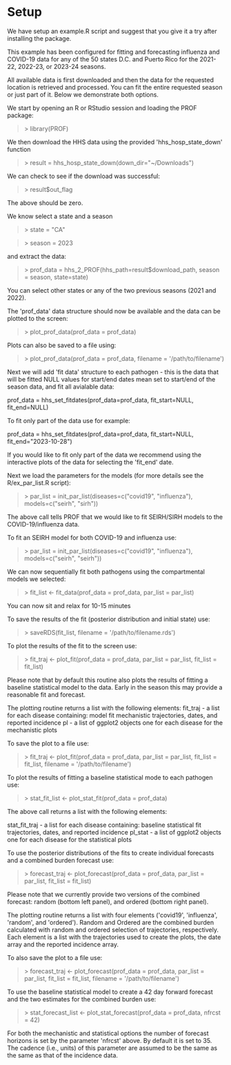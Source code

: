 # Setup

We have setup an example.R script and suggest that you give it a try after installing the package.

This example has been configured for fitting and forecasting influenza and COVID-19 data for any of the 50 states D.C. and Puerto Rico for the 2021-22, 2022-23, or 2023-24 seasons.

All available data is first downloaded and then the data for the requested location is retrieved and processed. You can fit the entire requested season or just part of it.  Below we demonstrate both options.  



We start by opening an R or RStudio session and loading the PROF package:

>\> library(PROF)

We then download the HHS data using the provided 'hhs_hosp_state_down' function

>\> result = hhs_hosp_state_down(down_dir="~/Downloads")

We can check to see if the download was successful:

>\> result$out_flag 

The above should be zero.

We know select a state and a season

>\> state = "CA"

>\> season = 2023

and extract the data:

>\> prof_data = hhs_2_PROF(hhs_path=result$download_path, season = season, state=state)

You can select other states or any of the two previous seasons (2021 and 2022).

The 'prof_data' data structure should now be available and the data can be plotted to the screen:

>\> plot_prof_data(prof_data = prof_data)

Plots can also be saved to a file using:

>\> plot_prof_data(prof_data = prof_data, filename = '/path/to/filename')

Next we will add 'fit data' structure to each pathogen - this is the data that will be fitted
NULL values for start/end dates mean set to start/end of the season data, and fit all avialable data:

prof_data = hhs_set_fitdates(prof_data=prof_data, fit_start=NULL, fit_end=NULL)

To fit only part of the data use for example:

prof_data = hhs_set_fitdates(prof_data=prof_data, fit_start=NULL, fit_end="2023-10-28")

If you would like to fit only part of the data we recommend using the interactive plots of the data for selecting  the 'fit_end' date.

Next we load the parameters for the models (for more details see the R/ex_par_list.R script):

>\> par_list = init_par_list(diseases=c("covid19", "influenza"), models=c("seirh", "sirh"))

The above call tells PROF that we would like to fit SEIRH/SIRH models to the COVID-19/influenza data. 

To fit an SEIRH model for both COVID-19 and influenza use:

>\> par_list = init_par_list(diseases=c("covid19", "influenza"), models=c("seirh", "seirh"))

We can now sequentially fit both pathogens using the compartmental models we selected:

>\> fit_list <- fit_data(prof_data = prof_data, par_list = par_list)

You can now sit and relax for 10-15 minutes

To save the results of the fit (posterior distribution and initial state) use:

>\> saveRDS(fit_list, filename = '/path/to/filename.rds')

To plot the results of the fit to the screen use:

>\> fit_traj <- plot_fit(prof_data = prof_data, par_list = par_list, fit_list = fit_list)

Please note that by default this routine also plots the results of fitting a baseline statistical model to the data.  Early in the season this may provide a reasonable fit and
forecast.

The plotting routine returns a list with the following elements:
 fit_traj - a list for each disease containing: model fit mechanistic trajectories, dates, and reported incidence
pl - a list of ggplot2 objects one for each disease for the mechanistic plots


To save the plot to a file use:

>\> fit_traj <- plot_fit(prof_data = prof_data, par_list = par_list, fit_list = fit_list, filename = '/path/to/filename')


To plot the results of fitting a baseline statistical mode to each pathogen use:
>\> stat_fit_list <- plot_stat_fit(prof_data = prof_data)

The above call returns a list with the following elements:

stat_fit_traj - a list for each disease containing: baseline statistical fit trajectories, dates, and reported incidence
pl_stat - a list of ggplot2 objects one for each disease for the statistical plots

To use the posterior distributions of the fits to create individual forecasts and  a combined burden forecast use:

>\> forecast_traj <- plot_forecast(prof_data = prof_data, par_list = par_list, fit_list = fit_list)

Please note that we currently provide two versions of the combined forecast: random (bottom left panel), and ordered (bottom right panel).

The plotting routine returns a list with four elements ('covid19', 'influenza', 'random', and 'ordered'). Random and Ordered are the combined burden calculated with random and ordered selection of trajectories, respectively. Each element is a list with the trajectories used to create the plots, the date array and the reported incidence array.

To also save the plot to a file use:

>\> forecast_traj <- plot_forecast(prof_data = prof_data, par_list = par_list, fit_list = fit_list, filename = '/path/to/filename')

To use the baseline statistical model to create a 42 day forward forecast and the two estimates for the combined burden use:
>\> stat_forecast_list <- plot_stat_forecast(prof_data = prof_data, nfrcst = 42)

For both the mechanistic and statistical options the number of forecast horizons is set by the parameter 'nfrcst' above. By default it is set to 35.  The cadence (i.e., units)
of this parameter are assumed to be the same as the same as that of the incidence data.



